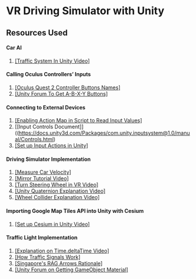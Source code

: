 # VR Driving Simulator with Unity
## Resources Used 
#### Car AI
1. [[Traffic System In Unity Video]](https://www.youtube.com/watch?v=MXCZ-n5VyJc)
   
#### Calling Oculus Controllers’ Inputs
1. [[Oculus Quest 2 Controller Buttons Names]](https://www.youtube.com/watch?v=hZlCqHOosw)
2. [[Unity Forum To Get A-B-X-Y Buttons]](https://forum.unity.com/threads/oculus-quest-how-to-detect-a-b-x-y-button-presses.1108232/)
   
#### Connecting to External Devices
1. [[Enabling Action Map in Script to Read Input Values]](https://stackoverflow.com/questions/69193146/unity-new-input-system-returning-0-or-not-working)
2. [[Input Controls Document]]((https://docs.unity3d.com/Packages/com.unity.inputsystem@1.0/manual/Controls.html)
3. [[Set up Input Actions in Unity]](https://www.youtube.com/watch?v=Yjee_e4fICc)

#### Driving Simulator Implementation
1. [[Measure Car Velocity]](https://forum.unity.com/threads/measuring-car-speed.531772/)
2. [[Mirror Tutorial Video]](https://www.youtube.com/watch?v=txF4t1qynyk)
3. [[Turn Steering Wheel in VR Video]](https://www.youtube.com/watch?v=w1f1Q8vDr_g)
4. [[Unity Quaternion Explanation Video]](https://www.youtube.com/watch?v=RQHG_Tv9vzA)
5. [[Wheel Collider Explanation Video]](https://www.youtube.com/watch?v=RQHG_Tv9vzA)
   
#### Importing Google Map Tiles API into Unity with Cesium
1. [[Set up Cesium in Unity Video]](https://www.youtube.com/watch?v=lLw5hCqSv5Y)

#### Traffic Light Implementation
1. [[Explanation on Time.deltaTime Video]](https://www.youtube.com/watch?v=8pYq15Lh0x4)
2. [[How Traffic Signals Work]](https://www.youtube.com/watch?v=DP62ogEZgkI)
3. [[Singapore's RAG Arrows Rationale]](https://www.youtube.com/watch?v=w8j3XGaxkrA)
4. [[Unity Forum on Getting GameObject Material]](https://discussions.unity.com/t/how-can-i-assign-materials-using-c-code/2205/4)
